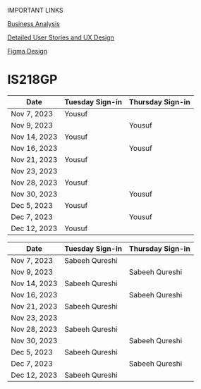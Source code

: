 IMPORTANT LINKS 

[Business Analysis](https://docs.google.com/document/d/1qUz8fDA5_rbxX_6Lhpi5avZe_TfyQ3Hv6tnD-hB_roE/edit?usp=sharing) 
 
[Detailed User Stories and UX Design](https://docs.google.com/document/d/1l5pUQ2sL7xXjm5p31R3gdTsTwZPWkG84OLR6SlEE95g/edit?usp=sharing)

[Figma Design ](https://www.figma.com/file/FwJqZIhL2XAUlQVe2qV9yQ/final-proj.-design?type=design&node-id=0%3A1&mode=design&t=VlUj1A40At6kItD6-1)

# IS218GP
| Date       | Tuesday Sign-in | Thursday Sign-in |
|------------|-----------------|------------------|
| Nov 7, 2023| Yousuf                |                  |
| Nov 9, 2023|               |     Yousuf             |
| Nov 14, 2023| Yousuf               |                  |
| Nov 16, 2023|                |   Yousuf               |
| Nov 21, 2023| Yousuf               |                  |
| Nov 23, 2023|                |                  |
| Nov 28, 2023| Yousuf               |                  |
| Nov 30, 2023|                | Yousuf                 |
| Dec 5, 2023 | Yousuf               |                  |
| Dec 7, 2023 |                | Yousuf                 |
| Dec 12, 2023| Yousuf               |                  |


| Date       | Tuesday Sign-in | Thursday Sign-in |
|------------|-----------------|------------------|
| Nov 7, 2023| Sabeeh Qureshi  |                  |                         
| Nov 9, 2023|                 |  Sabeeh Qureshi  |
| Nov 14, 2023| Sabeeh Qureshi |                  |
| Nov 16, 2023|                |  Sabeeh Qureshi  |
| Nov 21, 2023| Sabeeh Qureshi |                  |
| Nov 23, 2023|                |                  |
| Nov 28, 2023| Sabeeh Qureshi |                  |
| Nov 30, 2023|                |  Sabeeh Qureshi  |
| Dec 5, 2023 | Sabeeh Qureshi |                  |
| Dec 7, 2023 |                |  Sabeeh Qureshi  |
| Dec 12, 2023| Sabeeh Qureshi |                  |
